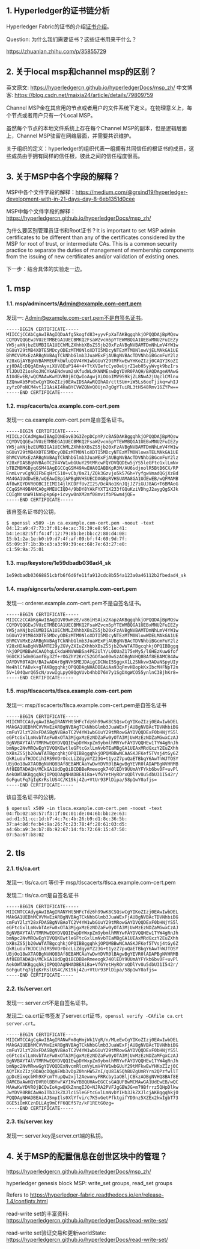 ## 1. Hyperledger的证书链分析

Hyperledger Fabric的证书的介绍[证书介绍](https://www.cnblogs.com/preminem/p/7874710.html)。


Question: 为什么我们需要证书？这些证书用来干什么？


https://zhuanlan.zhihu.com/p/35855729



## 2. 关于local msp和channel msp的区别？

英文原文: https://hyperledgercn.github.io/hyperledgerDocs/msp_zh/
中文博客: https://blog.csdn.net/maixia24/article/details/79809759

Channel MSP金在其应用的节点或者用户的文件系统下定义。在物理意义上，每个节点或者用户只有一个Local MSP。

虽然每个节点的本地文件系统上存在每个Channel MSP的副本，但是逻辑层面上，Channel MSP驻留在网络层面，并需要共识维护。



关于组织的定义：hyperledger的组织代表一组拥有共同信任的根证书的成员，这些成员由于拥有同样的信任根，彼此之间的信任程度很高。






## 3. 关于MSP中各个字段的解释？

MSP中各个文件字段的解释：https://medium.com/@grsind19/hyperledger-development-with-in-21-days-day-8-6eb1351d0cee

MSP中每个文件字段的解释：https://hyperledgercn.github.io/hyperledgerDocs/msp_zh/

为什么要区别管理员证书和Root证书？It is important to set MSP admin certificates to be different than any of the certificates considered by the MSP for root of trust, or intermediate CAs. This is a common security practice to separate the duties of management of membership components from the issuing of new certificates and/or validation of existing ones.


下一步：结合具体的实验走一边。





## 1. msp


#### 1.1. msp/admincerts/Admin@example.com-cert.pem

发现一: Admin@example.com-cert.pem不是自签名证书。

```
-----BEGIN CERTIFICATE-----
MIICCjCCAbCgAwIBAgIQDaAfg5kogfd83+yyvFpXaTAKBggqhkjOPQQDAjBpMQsw
CQYDVQQGEwJVUzETMBEGA1UECBMKQ2FsaWZvcm5pYTEWMBQGA1UEBxMNU2FuIEZy
YW5jaXNjbzEUMBIGA1UEChMLZXhhbXBsZS5jb20xFzAVBgNVBAMTDmNhLmV4YW1w
bGUuY29tMB4XDTE5MDcyODEzMTM0NloXDTI5MDcyNTEzMTM0NlowVjELMAkGA1UE
BhMCVVMxEzARBgNVBAgTCkNhbGlmb3JuaWExFjAUBgNVBAcTDVNhbiBGcmFuY2lz
Y28xGjAYBgNVBAMMEUFkbWluQGV4YW1wbGUuY29tMFkwEwYHKoZIzj0CAQYIKoZI
zj0DAQcDQgAEmAyxiXUV8EuP144+4+TtXVIefcCyoOeUjrZ1eb05yyWvgk9bzIrs
TlJDU3ZiosRoJNCYkAENdvum2sKfudWLdKNNMEswDgYDVR0PAQH/BAQDAgeAMAwG
A1UdEwEB/wQCMAAwKwYDVR0jBCQwIoAgwjXiOUoIMV9S9kjZL8NwA2jUqclCMlnu
IZQnwAb5PoEwCgYIKoZIzj0EAwIDSAAwRQIhAO/cttSUm+iW5Ls6ooTjikq+whIJ
zyfzOPoNCM4vt121AiAI4HaBYCVWZQNvQ0Ujn7gOgYTuiRL3tHS48Rmv16ZYPw==
-----END CERTIFICATE-----
```



#### 1.2. msp/cacerts/ca.example.com-cert.pem

发现一: ca.example.com-cert.pem是自签名证书。

```
-----BEGIN CERTIFICATE-----
MIICLzCCAdWgAwIBAgIQNEovB3G3ZepDCpYP/cBA5DAKBggqhkjOPQQDAjBpMQsw
CQYDVQQGEwJVUzETMBEGA1UECBMKQ2FsaWZvcm5pYTEWMBQGA1UEBxMNU2FuIEZy
YW5jaXNjbzEUMBIGA1UEChMLZXhhbXBsZS5jb20xFzAVBgNVBAMTDmNhLmV4YW1w
bGUuY29tMB4XDTE5MDcyODEzMTM0NloXDTI5MDcyNTEzMTM0NlowaTELMAkGA1UE
BhMCVVMxEzARBgNVBAgTCkNhbGlmb3JuaWExFjAUBgNVBAcTDVNhbiBGcmFuY2lz
Y28xFDASBgNVBAoTC2V4YW1wbGUuY29tMRcwFQYDVQQDEw5jYS5leGFtcGxlLmNv
bTBZMBMGByqGSM49AgEGCCqGSM49AwEHA0IABBKpR3M/AU6sdjnolR5BtB6CX/RP
EnmLvrvCgNQIFbEqHrC510+vCb/0aZ1/ZQk3Gzvjo5k57Gh+YyfgwVmadQGjXzBd
MA4GA1UdDwEB/wQEAwIBpjAPBgNVHSUECDAGBgRVHSUAMA8GA1UdEwEB/wQFMAMB
Af8wKQYDVR0OBCIEIMI14jlKCDFfUvZI2S/DcANo1KnJQjJZ7iGUJ8AG+T6BMAoG
CCqGSM49BAMCA0gAMEUCIQD4/9bDY8YAkFYXT1X233fGQuKziVDhgJ2aygQgSXJk
CQIgNnsnW91NnSpkp6p+icvyw0nXM2mf08mvifbPGwm4jQE=
-----END CERTIFICATE-----
```

该自签名证书的公钥，

```shell
$ openssl x509 -in ca.example.com-cert.pem -noout -text
04:12:a9:47:73:3f:01:4e:ac:76:39:e8:95:1e:41:
b4:1e:82:5f:f4:4f:12:79:8b:be:bb:c2:80:d4:08:
15:b1:2a:1e:b0:b9:d7:4f:af:09:bf:f4:69:9d:7f:
65:09:37:1b:3b:e3:a3:99:39:ec:68:7e:63:27:e0:
c1:59:9a:75:01
```


#### 1.3. msp/keystore/1e59dbadb036ad4_sk

```
1e59dbadb03668851cbfb6f6d6fe11fa912cdc8b554a123a0a46112b2fbedad4_sk
```



#### 1.4. msp/signcerts/orderer.example.com-cert.pem

发现一: orderer.example.com-cert.pem不是自签名证书。

```
-----BEGIN CERTIFICATE-----
MIICCzCCAbKgAwIBAgIQV09wHzE/v86iHSAix2XapzAKBggqhkjOPQQDAjBpMQsw
CQYDVQQGEwJVUzETMBEGA1UECBMKQ2FsaWZvcm5pYTEWMBQGA1UEBxMNU2FuIEZy
YW5jaXNjbzEUMBIGA1UEChMLZXhhbXBsZS5jb20xFzAVBgNVBAMTDmNhLmV4YW1w
bGUuY29tMB4XDTE5MDcyODEzMTM0NloXDTI5MDcyNTEzMTM0NlowWDELMAkGA1UE
BhMCVVMxEzARBgNVBAgTCkNhbGlmb3JuaWExFjAUBgNVBAcTDVNhbiBGcmFuY2lz
Y28xHDAaBgNVBAMTE29yZGVyZXIuZXhhbXBsZS5jb20wWTATBgcqhkjOPQIBBggq
hkjOPQMBBwNCAAQhqLCkdaHNVWWBSa4PE2UlY/L0OUaZ175eMy5/l6HEzKuw6fof
96UCKJ5dm9GamfBy3Zf+rOGZhY2KrC52GOfao00wSzAOBgNVHQ8BAf8EBAMCB4Aw
DAYDVR0TAQH/BAIwADArBgNVHSMEJDAigCDCNeI5SggxX1L2SNkvw3ADaNSpyUIy
We4hlCfABvk+gTAKBggqhkjOPQQDAgNHADBEAiAa93qFmvHBopkKxIbcMHFNpT2n
5V+104QwrQ65cN/avwIgLpyQ8QgVUvb4hbD76V7y1SgDXgWCO55ynlnC3BjhKr8=
-----END CERTIFICATE-----
```



#### 1.5. msp/tlscacerts/tlsca.example.com-cert.pem

发现一: msp/tlscacerts/tlsca.example.com-cert.pem是自签名证书

```
-----BEGIN CERTIFICATE-----
MIICNTCCAdygAwIBAgIRANYHt5HFcTdz6h99wK8CSQswCgYIKoZIzj0EAwIwbDEL
MAkGA1UEBhMCVVMxEzARBgNVBAgTCkNhbGlmb3JuaWExFjAUBgNVBAcTDVNhbiBG
cmFuY2lzY28xFDASBgNVBAoTC2V4YW1wbGUuY29tMRowGAYDVQQDExF0bHNjYS5l
eGFtcGxlLmNvbTAeFw0xOTA3MjgxMzEzNDZaFw0yOTA3MjUxMzEzNDZaMGwxCzAJ
BgNVBAYTAlVTMRMwEQYDVQQIEwpDYWxpZm9ybmlhMRYwFAYDVQQHEw1TYW4gRnJh
bmNpc2NvMRQwEgYDVQQKEwtleGFtcGxlLmNvbTEaMBgGA1UEAxMRdGxzY2EuZXhh
bXBsZS5jb20wWTATBgcqhkjOPQIBBggqhkjOPQMBBwNCAASKJFKef5TVsj4tGy6Z
QkRiuUu7HJDCihIRS9VOrOccLiZdgymYZ23G+t1yzZ7puQaETBbqY6AwTnWJTOSY
UBjOo18wXTAOBgNVHQ8BAf8EBAMCAaYwDwYDVR0lBAgwBgYEVR0lADAPBgNVHRMB
Af8EBTADAQH/MCkGA1UdDgQiBCDBBeRmeeogk740lEDY9UUmAYFYkb6bv0F+uvPl
AekOWTAKBggqhkjOPQQDAgNHADBEAiBa+VfGYetHyROrxQDlYvUu5dbU31I542r/
6oFgutFq7gIgKrRslUS4C/K19kj4Zu+VtUr93PlDipa/58p1wY0afjs=
-----END CERTIFICATE-----
```

该自签名证书的公钥，

```shell
$ openssl x509 -in tlsca.example.com-cert.pem -noout -text
04:fb:02:a8:57:f3:1f:0c:01:de:04:6b:bb:2e:63:
ad:d1:51:cc:1d:b7:4c:7c:4b:26:b9:d1:8c:36:5b:
37:a4:8d:fe:b4:9a:26:7c:23:78:4f:20:61:03:d5:
a4:6b:a9:3e:b7:0b:92:67:14:fb:72:69:15:47:50:
07:5a:67:b8:02
```



## 2. tls

#### 2.1. tls/ca.crt

发现一: tls/ca.crt 等价于 msp/tlscacerts/tlsca.example.com-cert.pem

发现二: tls/ca.crt是自签名证书

```
-----BEGIN CERTIFICATE-----
MIICNTCCAdygAwIBAgIRANYHt5HFcTdz6h99wK8CSQswCgYIKoZIzj0EAwIwbDEL
MAkGA1UEBhMCVVMxEzARBgNVBAgTCkNhbGlmb3JuaWExFjAUBgNVBAcTDVNhbiBG
cmFuY2lzY28xFDASBgNVBAoTC2V4YW1wbGUuY29tMRowGAYDVQQDExF0bHNjYS5l
eGFtcGxlLmNvbTAeFw0xOTA3MjgxMzEzNDZaFw0yOTA3MjUxMzEzNDZaMGwxCzAJ
BgNVBAYTAlVTMRMwEQYDVQQIEwpDYWxpZm9ybmlhMRYwFAYDVQQHEw1TYW4gRnJh
bmNpc2NvMRQwEgYDVQQKEwtleGFtcGxlLmNvbTEaMBgGA1UEAxMRdGxzY2EuZXhh
bXBsZS5jb20wWTATBgcqhkjOPQIBBggqhkjOPQMBBwNCAASKJFKef5TVsj4tGy6Z
QkRiuUu7HJDCihIRS9VOrOccLiZdgymYZ23G+t1yzZ7puQaETBbqY6AwTnWJTOSY
UBjOo18wXTAOBgNVHQ8BAf8EBAMCAaYwDwYDVR0lBAgwBgYEVR0lADAPBgNVHRMB
Af8EBTADAQH/MCkGA1UdDgQiBCDBBeRmeeogk740lEDY9UUmAYFYkb6bv0F+uvPl
AekOWTAKBggqhkjOPQQDAgNHADBEAiBa+VfGYetHyROrxQDlYvUu5dbU31I542r/
6oFgutFq7gIgKrRslUS4C/K19kj4Zu+VtUr93PlDipa/58p1wY0afjs=
-----END CERTIFICATE-----
```





#### 2.2. tls/server.crt

发现一: server.crt不是自签名证书。

发现二: ca.crt证书签发了server.crt证书，`openssl verify -CAfile ca.crt server.crt`。

```
-----BEGIN CERTIFICATE-----
MIICWTCCAgCgAwIBAgIRANwFm8qHmjWk1VgR/n/MLeEwCgYIKoZIzj0EAwIwbDEL
MAkGA1UEBhMCVVMxEzARBgNVBAgTCkNhbGlmb3JuaWExFjAUBgNVBAcTDVNhbiBG
cmFuY2lzY28xFDASBgNVBAoTC2V4YW1wbGUuY29tMRowGAYDVQQDExF0bHNjYS5l
eGFtcGxlLmNvbTAeFw0xOTA3MjgxMzEzNDZaFw0yOTA3MjUxMzEzNDZaMFgxCzAJ
BgNVBAYTAlVTMRMwEQYDVQQIEwpDYWxpZm9ybmlhMRYwFAYDVQQHEw1TYW4gRnJh
bmNpc2NvMRwwGgYDVQQDExNvcmRlcmVyLmV4YW1wbGUuY29tMFkwEwYHKoZIzj0C
AQYIKoZIzj0DAQcDQgAEWb3vDpZ0hnHW5ZnI/qU8IA5QhBUZgUmRYrn2QPzfwllT
gpDcEixgcbMh9XFcmTYupQw2xjl2AewonyFRRcby1aOBljCBkzAOBgNVHQ8BAf8E
BAMCBaAwHQYDVR0lBBYwFAYIKwYBBQUHAwEGCCsGAQUFBwMCMAwGA1UdEwEB/wQC
MAAwKwYDVR0jBCQwIoAgwQXkZnnqIJO+NJRA2PVFJgGBWJG+m79Bfrrz5QHpDlkw
JwYDVR0RBCAwHoITb3JkZXJlci5leGFtcGxlLmNvbYIHb3JkZXJlcjAKBggqhkjO
PQQDAgNHADBEAiAJSmpIls0XlYfvi/c7K5vGetPfktgifYD9nz5XZEx2kwIgbT73
8GE5iOmKCznDLLAg9mCfF6QEf57z/kF1REtG0zg=
-----END CERTIFICATE-----
```

#### 2.3. tls/server.key

发现一: server.key是server.crt端的私钥。














## 4. 关于MSP的配置信息在创世区块中的管理？

https://hyperledgercn.github.io/hyperledgerDocs/msp_zh/

hyperledger genesis block MSP: write_set groups, read_set groups

Refers to https://hyperledger-fabric.readthedocs.io/en/release-1.4/configtx.html

read-write set的丰富资料: https://hyperledgercn.github.io/hyperledgerDocs/read-write-set/

read-write set验证交易和更新worldState: https://hyperledgercn.github.io/hyperledgerDocs/read-write-set/


